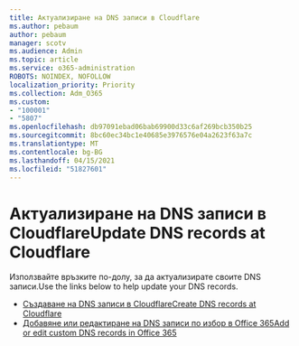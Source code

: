 ```yaml
---
title: Актуализиране на DNS записи в Cloudflare
ms.author: pebaum
author: pebaum
manager: scotv
ms.audience: Admin
ms.topic: article
ms.service: o365-administration
ROBOTS: NOINDEX, NOFOLLOW
localization_priority: Priority
ms.collection: Adm_O365
ms.custom:
- "100001"
- "5807"
ms.openlocfilehash: db97091ebad06bab69900d33c6af269bcb350b25
ms.sourcegitcommit: 8bc60ec34bc1e40685e3976576e04a2623f63a7c
ms.translationtype: MT
ms.contentlocale: bg-BG
ms.lasthandoff: 04/15/2021
ms.locfileid: "51827601"
---
```

# <a name="update-dns-records-at-cloudflare"></a><span data-ttu-id="c0c3b-102">Актуализиране на DNS записи в Cloudflare</span><span class="sxs-lookup"><span data-stu-id="c0c3b-102">Update DNS records at Cloudflare</span></span>

<span data-ttu-id="c0c3b-103">Използвайте връзките по-долу, за да актуализирате своите DNS записи.</span><span class="sxs-lookup"><span data-stu-id="c0c3b-103">Use the links below to help update your DNS records.</span></span>

- [<span data-ttu-id="c0c3b-104">Създаване на DNS записи в Cloudflare</span><span class="sxs-lookup"><span data-stu-id="c0c3b-104">Create DNS records at Cloudflare</span></span>](https://docs.microsoft.com/microsoft-365/admin/dns/create-dns-records-at-cloudflare?view=o365-worldwide)
- [<span data-ttu-id="c0c3b-105">Добавяне или редактиране на DNS записи по избор в Office 365</span><span class="sxs-lookup"><span data-stu-id="c0c3b-105">Add or edit custom DNS records in Office 365</span></span>](https://docs.microsoft.com/microsoft-365/admin/setup/add-domain#add-or-edit-custom-dns-records)